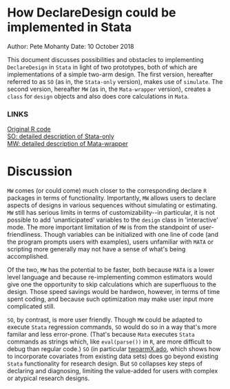 # How DeclareDesign could be implemented in Stata

Author: Pete Mohanty
Date: 10 October 2018

This document discusses possibilities and obstacles to implementing `DeclareDesign` in `Stata` in light of two prototypes, both of which are implementations of a simple two-arm design. The first version, hereafter referred to as `SO` (as in, the `Stata-only` version), makes use of `simulate`. The second version, hereafter `MW` (as in, the `Mata-wrapper` version), creates a `class` for `design` objects and also does core calculations in `Mata`. 

### LINKS
[Original R code](https://declaredesign.org/library/articles/simple_two_arm.html)  
[SO: detailed description of Stata-only](https://github.com/DeclareDesign/MATA/blob/master/twoarm_stata_only/STATA-only.md)  
[MW: detailed description of Mata-wrapper](https://github.com/DeclareDesign/MATA/blob/master/two_arm/two_arm.md)  


# Discussion
`MW` comes (or could come) much closer to the corresponding declare `R` packages in terms of functionality. Importantly, `MW` allows users to declare aspects of designs in various sequences without simulating or estimating. `MW` still has serious limits in terms of customizability--in particular, it is not possible to add 'unanticipated' variables to the `design` class in 'interactive' mode. The more important limitation of `MW` is from the standpoint of user-friendliness. Though variables can be initialized with one line of code (and the program prompts users with examples), users unfamiliar with `MATA` or scripting more generally may not have a sense of what's being accomplished.

Of the two, `MW` has the potential to be faster, both because `MATA` is a lower level language and because re-implementing common estimators would give one the opportunity to skip calculations which are superfluous to the design. Those speed savings would be hardwon, however, in terms of time spent coding, and because such optimization may make user input more complicated still.

`SO`, by contrast, is more user friendly. Though `MW` could be adapted to execute `Stata` regression commands, `SO` would do so in a way that's more familar  and less error-prone. (That's because `Mata` executes `Stata` commands as strings which, like `eval(parse())` in `R`, are more difficult to debug than regular code.) `SO` (in particular [twoarmX.ado](https://github.com/DeclareDesign/MATA/blob/master/twoarm_stata_only/twoarmX.ado), which shows how to incorporate covariates from existing data sets) does go beyond existing `Stata` functionality for research design. But `SO` collapses key steps of declaring and diagnosing, limiting the value-added for users with complex or atypical research designs.


